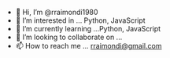 - 👋 Hi, I’m @rraimondi1980
- 👀 I’m interested in ... Python, JavaScript
- 🌱 I’m currently learning ...Python, JavaScript
- 💞️ I’m looking to collaborate on ...
- 📫 How to reach me ... rraimondi@gmail.com

<!---
rraimondi1980/rraimondi1980 is a ✨ special ✨ repository because its `README.md` (this file) appears on your GitHub profile.
You can click the Preview link to take a look at your changes.
--->
